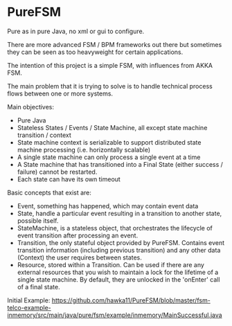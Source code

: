 PureFSM
=========

Pure as in pure Java, no xml or gui to configure.

There are more advanced FSM / BPM frameworks out there but sometimes they can be seen as too heavyweight for certain applications.

The intention of this project is a simple FSM, with influences from AKKA FSM.

The main problem that it is trying to solve is to handle technical process flows between one or more systems.

Main objectives:
 - Pure Java
 - Stateless States / Events / State Machine, all except state machine transition / context
 - State machine context is serializable to support distributed state machine processing (i.e. horizontally scalable)
 - A single state machine can only process a single event at a time
 - A State machine that has transitioned into a Final State (either success / failure) cannot be restarted.
 - Each state can have its own timeout
 
Basic concepts that exist are:
 - Event, something has happened, which may contain event data
 - State, handle a particular event resulting in a transition to another state, possible itself.
 - StateMachine, is a stateless object, that orchestrates the lifecycle of event transition after processing an event.
 - Transition, the only stateful object provided by PureFSM. 
   Contains event transition information (including previous transition) and 
   any other data (Context) the user requires between states.
 - Resource, stored within a Transition. Can be used if there are any external resources 
   that you wish to maintain a lock for the lifetime of a single state machine.
   By default, they are unlocked in the 'onEnter' call of a final state.

Initial Example: https://github.com/hawka11/PureFSM/blob/master/fsm-telco-example-inmemory/src/main/java/pure/fsm/example/inmemory/MainSuccessful.java

